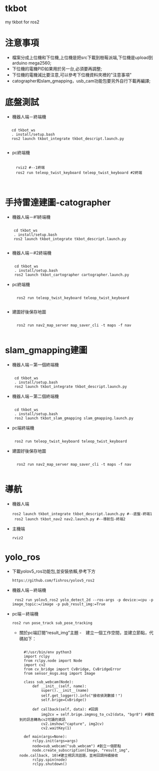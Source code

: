 # tkbot
 my tkbot for ros2
 # 注意事項
  - 檔案分成上位機和下位機,上位機是把src下載到樹莓派端,下位機是upload到arduino mega2560;
  - 下位機的電機PID如果用於另一台,必須要再調整;
  - 下位機的電機減比要注意,可以參考下位機資料夾裡的"注意事項"
  - catographer和slam_gmapping，usb_cam功能包要另外自行下載再編譯;
# 底盤測試
 - 機器人端－終端機
  <pre><code>
   cd tkbot_ws
   . install/setup.bash
   ros2 launch tkbot_integrate tkbot_descript.launch.py
  </code></pre>
 - pc終端機
  <pre>
   <code>
     rviz2 #--1終端
     ros2 run teleop_twist_keyboard teleop_twist_keyboard #2終端
   </code>
  </pre>
 # 手持雷達建圖-catographer
  - 機器人端－#1終端機
   <pre><code>
    cd tkbot_ws
    . install/setup.bash
    ros2 launch tkbot_integrate tkbot_descript.launch.py
   </code></pre>
  - 機器人端－#2終端機
    <pre><code>
     cd tkbot_ws
     . install/setup.bash
     ros2 launch tkbot_cartographer cartographer.launch.py
    </code></pre>
  - pc終端機
    <pre><code>
      ros2 run teleop_twist_keyboard teleop_twist_keyboard
     </code></pre>
  - 建圖好後保存地圖
     <pre><code>
      ros2 run nav2_map_server map_saver_cli -t maps -f nav
     </code></pre>
 # slam_gmapping建圖
  - 機器人端－第一個終端機
    <pre><code>
     cd tkbot_ws
     . install/setup.bash
     ros2 launch tkbot_integrate tkbot_descript.launch.py
    </code></pre>
  - 機器人端－第二個終端機
    <pre><code>
     cd tkbot_ws
     . install/setup.bash
     ros2 launch tkbot_slam_gmapping slam_gmapping.launch.py
    </code></pre>
  - pc端終端機
    <pre><code>
     ros2 run teleop_twist_keyboard teleop_twist_keyboard
    </code></pre>
  - 建圖好後保存地圖
     <pre><code>
      ros2 run nav2_map_server map_saver_cli -t maps -f nav
     </code></pre>
# 導航
  - 機器人端
    <pre><code>ros2 launch tkbot_integrate tkbot_descript.launch.py #--底盤-終端1
     ros2 launch tkbot_nav2 nav2.launch.py #--導航包-終端2
    </code></pre>
  - 主機端
    <pre><code>rviz2</code></pre>
# yolo_ros
 - 下載yolov5_ros功能包,並安裝依賴,參考下方
   <pre><code>https://github.com/fishros/yolov5_ros2</code></pre>
 - 機器人端－終端機
   <pre>
    <code>ros2 run yolov5_ros2 yolo_detect_2d --ros-args -p device:=cpu -p image_topic:=/image -p pub_result_img:=True</code>
   </pre>
- pc端－終端機
  <pre><code>ros2 run pose_track sub_pose_tracking</code></pre>
  - 關於pc端訂閱“result_img”主題
    -　建立一個工作空間，並建立節點，代碼如下：
    <pre><code>
      #!/usr/bin/env python3
      import rclpy
      from rclpy.node import Node
      import cv2
      from cv_bridge import CvBridge, CvBridgeError
      from sensor_msgs.msg import Image
       
      class sub_webcam(Node):
          def __init__(self, name):
              super().__init__(name)
              self.get_logger().info("接收偵測數據！")
              self.brige=CvBridge()
      
          def callback(self, data): #回調
              img2cv = self.brige.imgmsg_to_cv2(data, "bgr8") #接收到的訊息轉為cv2可讀的資訊
              cv2.imshow("capture", img2cv)
              cv2.waitKey(1)
      
      def main(args=None):
          rclpy.init(args=args)
          node=sub_webcam("sub_webcam") #創立一個節點
          node.create_subscription(Image, "result_img", node.callback, 10)#建立視訊流話題，並用回調持續接收
          rclpy.spin(node)
          rclpy.shutdown()
    </code></pre>
  
